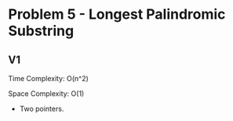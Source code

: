 # Problem 5 - Longest Palindromic Substring

## V1

Time Complexity: O(n^2)

Space Complexity: O(1)

- Two pointers.
